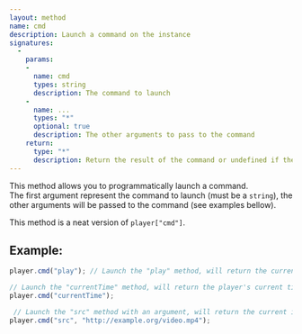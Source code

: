 ```yaml
---
layout: method
name: cmd
description: Launch a command on the instance
signatures:
  -
    params:
    -
      name: cmd
      types: string
      description: The command to launch
    -
      name: ...
      types: "*"
      optional: true
      description: The other arguments to pass to the command
    return:
      type: "*"
      description: Return the result of the command or undefined if the command doesn't exists
---
```


This method allows you to programmatically launch a command.  
The first argument represent the command to launch (must be a `string`), the other arguments will be passed to the command (see examples bellow).

This method is a neat version of `player["cmd"]`.

## Example:
```js
player.cmd("play"); // Launch the "play" method, will return the current instance

// Launch the "currentTime" method, will return the player's current time
player.cmd("currentTime");

 // Launch the "src" method with an argument, will return the current instance
player.cmd("src", "http://example.org/video.mp4");
```